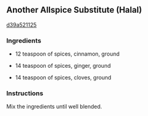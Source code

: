 ## Another Allspice Substitute (Halal)

[d39a521125](http://www.food.com/recipe/another-allspice-substitute-halal-439907)

### Ingredients

 - 12 teaspoon of spices, cinnamon, ground

 - 14 teaspoon of spices, ginger, ground

 - 14 teaspoon of spices, cloves, ground

### Instructions

Mix the ingredients until well blended.